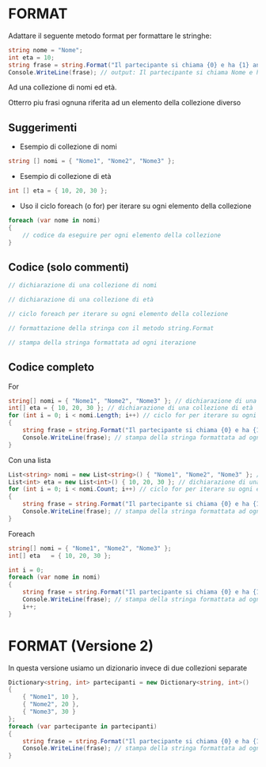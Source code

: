 # FORMAT
Adattare il seguente metodo format per formattare le stringhe:
```csharp
string nome = "Nome";
int eta = 10;
string frase = string.Format("Il partecipante si chiama {0} e ha {1} anni.", nome, eta);
Console.WriteLine(frase); // output: Il partecipante si chiama Nome e ha 10 anni.
```
Ad una collezione di nomi ed età.

Otterro piu frasi ognuna riferita ad un elemento della collezione diverso

## Suggerimenti
- Esempio di collezione di nomi
```csharp
string [] nomi = { "Nome1", "Nome2", "Nome3" };
```
- Esempio di collezione di età
```csharp
int [] eta = { 10, 20, 30 };
```
- Uso il ciclo foreach (o for) per iterare su ogni elemento della collezione
```csharp
foreach (var nome in nomi)
{
    // codice da eseguire per ogni elemento della collezione
}
```
## Codice (solo commenti)
```csharp
// dichiarazione di una collezione di nomi

// dichiarazione di una collezione di età

// ciclo foreach per iterare su ogni elemento della collezione

// formattazione della stringa con il metodo string.Format

// stampa della stringa formattata ad ogni iterazione
```
## Codice completo
For
```csharp
string[] nomi = { "Nome1", "Nome2", "Nome3" }; // dichiarazione di una collezione di nomi
int[] eta = { 10, 20, 30 }; // dichiarazione di una collezione di età
for (int i = 0; i < nomi.Length; i++) // ciclo for per iterare su ogni elemento della collezione
{
    string frase = string.Format("Il partecipante si chiama {0} e ha {1} anni.", nomi[i], eta[i]);
    Console.WriteLine(frase); // stampa della stringa formattata ad ogni iterazione
}
```
Con una lista
```csharp
List<string> nomi = new List<string>() { "Nome1", "Nome2", "Nome3" }; // dichiarazione di una collezione di nomi
List<int> eta = new List<int>() { 10, 20, 30 }; // dichiarazione di una collezione di età
for (int i = 0; i < nomi.Count; i++) // ciclo for per iterare su ogni elemento della collezione
{
    string frase = string.Format("Il partecipante si chiama {0} e ha {1} anni.", nomi[i], eta[i]);
    Console.WriteLine(frase); // stampa della stringa formattata ad ogni iterazione
}
```
Foreach
```csharp
string[] nomi = { "Nome1", "Nome2", "Nome3" };
int[] eta   = { 10, 20, 30 };

int i = 0;
foreach (var nome in nomi)
{
    string frase = string.Format("Il partecipante si chiama {0} e ha {1} anni.", nome, eta[i]);
    Console.WriteLine(frase); // stampa della stringa formattata ad ogni iterazione
    i++;
}
```
# FORMAT (Versione 2)
In questa versione usiamo un dizionario invece di due collezioni separate
```csharp
Dictionary<string, int> partecipanti = new Dictionary<string, int>()
{
    { "Nome1", 10 },
    { "Nome2", 20 },
    { "Nome3", 30 }
};
foreach (var partecipante in partecipanti)
{
    string frase = string.Format("Il partecipante si chiama {0} e ha {1} anni.", partecipante.Key, partecipante.Value);
    Console.WriteLine(frase); // stampa della stringa formattata ad ogni iterazione
}
```
